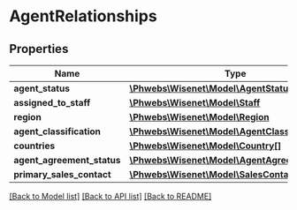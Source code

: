 # AgentRelationships

## Properties
Name | Type | Description | Notes
------------ | ------------- | ------------- | -------------
**agent_status** | [**\Phwebs\Wisenet\Model\AgentStatus**](AgentStatus.md) |  | [optional] 
**assigned_to_staff** | [**\Phwebs\Wisenet\Model\Staff**](Staff.md) |  | [optional] 
**region** | [**\Phwebs\Wisenet\Model\Region**](Region.md) |  | [optional] 
**agent_classification** | [**\Phwebs\Wisenet\Model\AgentClassification**](AgentClassification.md) |  | [optional] 
**countries** | [**\Phwebs\Wisenet\Model\Country[]**](Country.md) |  | [optional] 
**agent_agreement_status** | [**\Phwebs\Wisenet\Model\AgentAgreementStatus**](AgentAgreementStatus.md) |  | [optional] 
**primary_sales_contact** | [**\Phwebs\Wisenet\Model\SalesContactShort**](SalesContactShort.md) |  | [optional] 

[[Back to Model list]](../../README.md#documentation-for-models) [[Back to API list]](../../README.md#documentation-for-api-endpoints) [[Back to README]](../../README.md)

